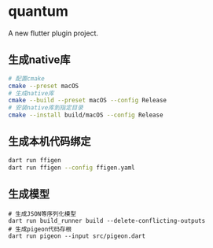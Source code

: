 # quantum

A new flutter plugin project.

## 生成native库

```bash
# 配置cmake
cmake --preset macOS
# 生成native库
cmake --build --preset macOS --config Release
# 安装native库到指定目录
cmake --install build/macOS --config Release
```

## 生成本机代码绑定

```bash
dart run ffigen
dart run ffigen --config ffigen.yaml
```

## 生成模型

```shell
# 生成JSON等序列化模型
dart run build_runner build --delete-conflicting-outputs
# 生成pigeon代码存根
dart run pigeon --input src/pigeon.dart
```